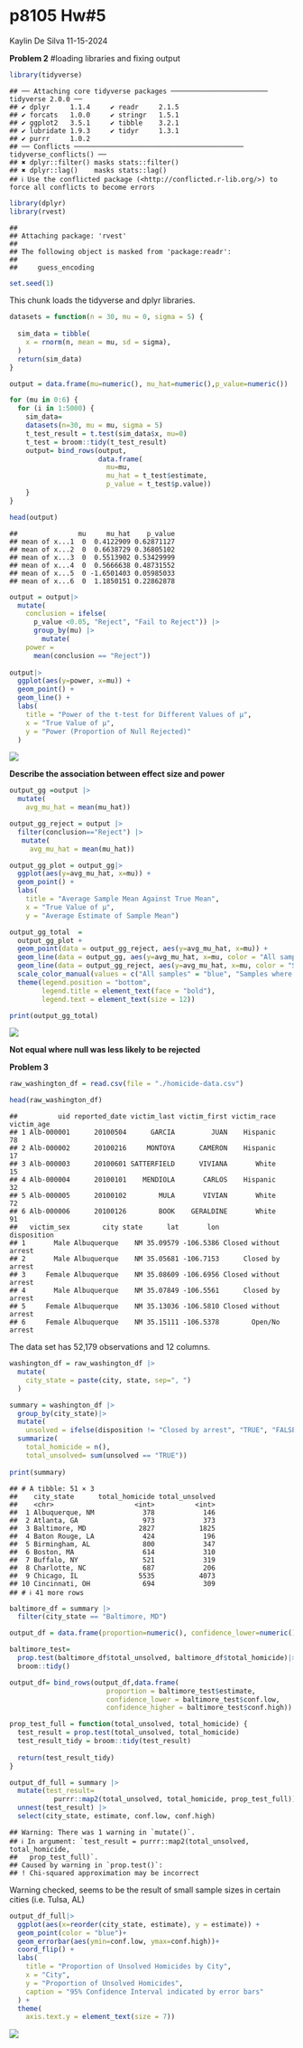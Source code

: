p8105 Hw#5
================
Kaylin De Silva
11-15-2024

**Problem 2** \#loading libraries and fixing output

``` r
library(tidyverse)
```

    ## ── Attaching core tidyverse packages ──────────────────────── tidyverse 2.0.0 ──
    ## ✔ dplyr     1.1.4     ✔ readr     2.1.5
    ## ✔ forcats   1.0.0     ✔ stringr   1.5.1
    ## ✔ ggplot2   3.5.1     ✔ tibble    3.2.1
    ## ✔ lubridate 1.9.3     ✔ tidyr     1.3.1
    ## ✔ purrr     1.0.2     
    ## ── Conflicts ────────────────────────────────────────── tidyverse_conflicts() ──
    ## ✖ dplyr::filter() masks stats::filter()
    ## ✖ dplyr::lag()    masks stats::lag()
    ## ℹ Use the conflicted package (<http://conflicted.r-lib.org/>) to force all conflicts to become errors

``` r
library(dplyr)
library(rvest)
```

    ## 
    ## Attaching package: 'rvest'
    ## 
    ## The following object is masked from 'package:readr':
    ## 
    ##     guess_encoding

``` r
set.seed(1)
```

This chunk loads the tidyverse and dplyr libraries.

``` r
datasets = function(n = 30, mu = 0, sigma = 5) {
  
  sim_data = tibble(
    x = rnorm(n, mean = mu, sd = sigma),
  )
  return(sim_data)
}

output = data.frame(mu=numeric(), mu_hat=numeric(),p_value=numeric())

for (mu in 0:6) {
  for (i in 1:5000) {
    sim_data=
    datasets(n=30, mu = mu, sigma = 5)
    t_test_result = t.test(sim_data$x, mu=0)
    t_test = broom::tidy(t_test_result)
    output= bind_rows(output,
                      data.frame(
                        mu=mu,
                        mu_hat = t_test$estimate,
                        p_value = t_test$p.value))
    }
}

head(output)
```

    ##               mu     mu_hat    p_value
    ## mean of x...1  0  0.4122909 0.62871127
    ## mean of x...2  0  0.6638729 0.36805102
    ## mean of x...3  0  0.5513902 0.53429999
    ## mean of x...4  0  0.5666638 0.48731552
    ## mean of x...5  0 -1.6501403 0.05985033
    ## mean of x...6  0  1.1850151 0.22862878

``` r
output = output|>
  mutate(
    conclusion = ifelse(
      p_value <0.05, "Reject", "Fail to Reject")) |>
      group_by(mu) |>
        mutate(
    power = 
      mean(conclusion == "Reject"))
    
output|> 
  ggplot(aes(y=power, x=mu)) +
  geom_point() +
  geom_line() +
  labs(
    title = "Power of the t-test for Different Values of μ",
    x = "True Value of μ",
    y = "Power (Proportion of Null Rejected)"
  )
```

![](p8105_hw5_kd2942_files/figure-gfm/unnamed-chunk-3-1.png)<!-- -->

**Describe the association between effect size and power**

``` r
output_gg =output |>
  mutate(
    avg_mu_hat = mean(mu_hat)) 

output_gg_reject = output |> 
  filter(conclusion=="Reject") |>
   mutate(
     avg_mu_hat = mean(mu_hat))

output_gg_plot = output_gg|>
  ggplot(aes(y=avg_mu_hat, x=mu)) + 
  geom_point() + 
  labs(
    title = "Average Sample Mean Against True Mean",
    x = "True Value of μ",
    y = "Average Estimate of Sample Mean")

output_gg_total  =
  output_gg_plot +
  geom_point(data = output_gg_reject, aes(y=avg_mu_hat, x=mu)) +
  geom_line(data = output_gg, aes(y=avg_mu_hat, x=mu, color = "All samples")) +
  geom_line(data = output_gg_reject, aes(y=avg_mu_hat, x=mu, color = "Samples where null was rejected")) +
  scale_color_manual(values = c("All samples" = "blue", "Samples where null was rejected" = "red"), name = "Lines") +
  theme(legend.position = "bottom", 
        legend.title = element_text(face = "bold"), 
        legend.text = element_text(size = 12))

print(output_gg_total)
```

![](p8105_hw5_kd2942_files/figure-gfm/unnamed-chunk-4-1.png)<!-- -->

**Not equal where null was less likely to be rejected**

**Problem 3**

``` r
raw_washington_df = read.csv(file = "./homicide-data.csv")

head(raw_washington_df)
```

    ##          uid reported_date victim_last victim_first victim_race victim_age
    ## 1 Alb-000001      20100504      GARCIA         JUAN    Hispanic         78
    ## 2 Alb-000002      20100216     MONTOYA      CAMERON    Hispanic         17
    ## 3 Alb-000003      20100601 SATTERFIELD      VIVIANA       White         15
    ## 4 Alb-000004      20100101    MENDIOLA       CARLOS    Hispanic         32
    ## 5 Alb-000005      20100102        MULA       VIVIAN       White         72
    ## 6 Alb-000006      20100126        BOOK    GERALDINE       White         91
    ##   victim_sex        city state      lat       lon           disposition
    ## 1       Male Albuquerque    NM 35.09579 -106.5386 Closed without arrest
    ## 2       Male Albuquerque    NM 35.05681 -106.7153      Closed by arrest
    ## 3     Female Albuquerque    NM 35.08609 -106.6956 Closed without arrest
    ## 4       Male Albuquerque    NM 35.07849 -106.5561      Closed by arrest
    ## 5     Female Albuquerque    NM 35.13036 -106.5810 Closed without arrest
    ## 6     Female Albuquerque    NM 35.15111 -106.5378        Open/No arrest

The data set has 52,179 observations and 12 columns.

``` r
washington_df = raw_washington_df |>
  mutate(
    city_state = paste(city, state, sep=", ")
  )

summary = washington_df |>
  group_by(city_state)|>
  mutate(
    unsolved = ifelse(disposition != "Closed by arrest", "TRUE", "FALSE")) |>
  summarize(
    total_homicide = n(),
    total_unsolved= sum(unsolved == "TRUE"))
    
print(summary)  
```

    ## # A tibble: 51 × 3
    ##    city_state      total_homicide total_unsolved
    ##    <chr>                    <int>          <int>
    ##  1 Albuquerque, NM            378            146
    ##  2 Atlanta, GA                973            373
    ##  3 Baltimore, MD             2827           1825
    ##  4 Baton Rouge, LA            424            196
    ##  5 Birmingham, AL             800            347
    ##  6 Boston, MA                 614            310
    ##  7 Buffalo, NY                521            319
    ##  8 Charlotte, NC              687            206
    ##  9 Chicago, IL               5535           4073
    ## 10 Cincinnati, OH             694            309
    ## # ℹ 41 more rows

``` r
baltimore_df = summary |>
  filter(city_state == "Baltimore, MD") 

output_df = data.frame(proportion=numeric(), confidence_lower=numeric(), confidence_higher=numeric())

baltimore_test=
  prop.test(baltimore_df$total_unsolved, baltimore_df$total_homicide)|>
  broom::tidy()

output_df= bind_rows(output_df,data.frame(
                        proportion = baltimore_test$estimate,
                        confidence_lower = baltimore_test$conf.low,
                        confidence_higher = baltimore_test$conf.high))
```

``` r
prop_test_full = function(total_unsolved, total_homicide) {
  test_result = prop.test(total_unsolved, total_homicide)
  test_result_tidy = broom::tidy(test_result)
  
  return(test_result_tidy)
}

output_df_full = summary |>
  mutate(test_result=
           purrr::map2(total_unsolved, total_homicide, prop_test_full)) |>
  unnest(test_result) |>
  select(city_state, estimate, conf.low, conf.high) 
```

    ## Warning: There was 1 warning in `mutate()`.
    ## ℹ In argument: `test_result = purrr::map2(total_unsolved, total_homicide,
    ##   prop_test_full)`.
    ## Caused by warning in `prop.test()`:
    ## ! Chi-squared approximation may be incorrect

Warning checked, seems to be the result of small sample sizes in certain
cities (i.e. Tulsa, AL)

``` r
output_df_full|>
  ggplot(aes(x=reorder(city_state, estimate), y = estimate)) +
  geom_point(color = "blue")+
  geom_errorbar(aes(ymin=conf.low, ymax=conf.high))+
  coord_flip() +
  labs(
    title = "Proportion of Unsolved Homicides by City",
    x = "City",
    y = "Proportion of Unsolved Homicides",
    caption = "95% Confidence Interval indicated by error bars"
  ) +
  theme(
    axis.text.y = element_text(size = 7))
```

![](p8105_hw5_kd2942_files/figure-gfm/unnamed-chunk-9-1.png)<!-- -->
